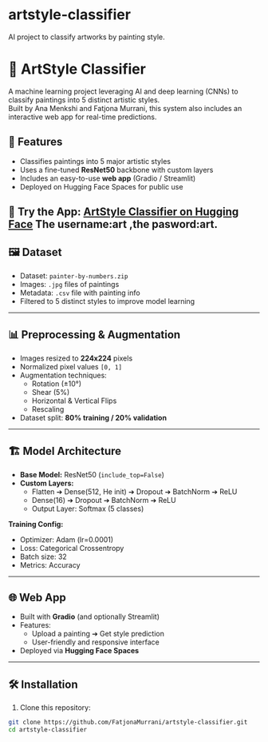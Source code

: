 # artstyle-classifier
AI project to classify artworks by painting style.

# 🎨 ArtStyle Classifier

A machine learning project leveraging AI and deep learning (CNNs) to classify paintings into 5 distinct artistic styles.  
Built by Ana Menkshi and Fatjona Murrani, this system also includes an interactive web app for real-time predictions.

## 🚀 Features
- Classifies paintings into 5 major artistic styles
- Uses a fine-tuned **ResNet50** backbone with custom layers
- Includes an easy-to-use **web app** (Gradio / Streamlit)
- Deployed on Hugging Face Spaces for public use

🔗 **Try the App:** [ArtStyle Classifier on Hugging Face](https://huggingface.co/spaces/menkshi/ARTAF)
The username:art ,the pasword:art.
---

## 🖼️ Dataset
- Dataset: `painter-by-numbers.zip`
- Images: `.jpg` files of paintings
- Metadata: `.csv` file with painting info
- Filtered to 5 distinct styles to improve model learning

---

## 📊 Preprocessing & Augmentation
- Images resized to **224x224** pixels
- Normalized pixel values `[0, 1]`
- Augmentation techniques:
  - Rotation (±10°)
  - Shear (5%)
  - Horizontal & Vertical Flips
  - Rescaling
- Dataset split: **80% training / 20% validation**

---

## 🏗️ Model Architecture

- **Base Model:** ResNet50 (`include_top=False`)
- **Custom Layers:**
  - Flatten ➔ Dense(512, He init) ➔ Dropout ➔ BatchNorm ➔ ReLU
  - Dense(16) ➔ Dropout ➔ BatchNorm ➔ ReLU
  - Output Layer: Softmax (5 classes)

**Training Config:**
- Optimizer: Adam (lr=0.0001)
- Loss: Categorical Crossentropy
- Batch size: 32
- Metrics: Accuracy

---

## 🌐 Web App
- Built with **Gradio** (and optionally Streamlit)
- Features:
  - Upload a painting ➔ Get style prediction
  - User-friendly and responsive interface
- Deployed via **Hugging Face Spaces**

---

## 🛠️ Installation

1. Clone this repository:
```bash
git clone https://github.com/FatjonaMurrani/artstyle-classifier.git
cd artstyle-classifier

